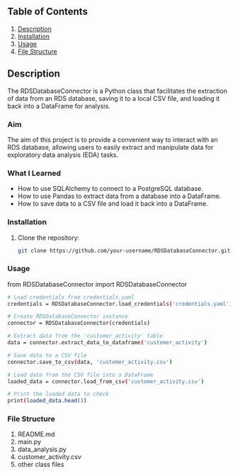 ## Table of Contents
1. [Description](#description)
2. [Installation](#installation)
3. [Usage](#usage)
4. [File Structure](#file-structure)

## Description
The RDSDatabaseConnector is a Python class that facilitates the extraction of data from an RDS database, saving it to a local CSV file, and loading it back into a DataFrame for analysis.

### Aim
The aim of this project is to provide a convenient way to interact with an RDS database, allowing users to easily extract and manipulate data for exploratory data analysis (EDA) tasks.

### What I Learned
- How to use SQLAlchemy to connect to a PostgreSQL database.
- How to use Pandas to extract data from a database into a DataFrame.
- How to save data to a CSV file and load it back into a DataFrame.

### Installation
1. Clone the repository:
   ```bash
   git clone https://github.com/your-username/RDSDatabaseConnector.git

### Usage
from RDSDatabaseConnector import RDSDatabaseConnector
   ```bash
   # Load credentials from credentials.yaml
   credentials = RDSDatabaseConnector.load_credentials('credentials.yaml')

   # Create RDSDatabaseConnector instance
   connector = RDSDatabaseConnector(credentials)

   # Extract data from the 'customer_activity' table
   data = connector.extract_data_to_dataframe('customer_activity')

   # Save data to a CSV file
   connector.save_to_csv(data, 'customer_activity.csv')

   # Load data from the CSV file into a DataFrame
   loaded_data = connector.load_from_csv('customer_activity.csv')

   # Print the loaded data to check
   print(loaded_data.head())
   ```

### File Structure
1. README.md
2. main.py
3. data_analysis.py
4. customer_activity.csv
5. other class files

